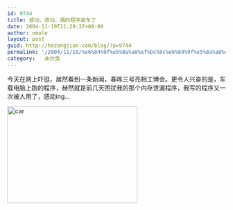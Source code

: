 ```yaml
---
id: 9744
title: 感动，感动，偶的程序装车了
date: 2004-11-19T11:29:37+00:00
author: omale
layout: post
guid: http://hezongjian.com/blog/?p=9744
permalink: '/2004/11/19/%e6%84%9f%e5%8a%a8%ef%bc%8c%e6%84%9f%e5%8a%a8%ef%bc%8c%e5%81%b6%e7%9a%84%e7%a8%8b%e5%ba%8f%e8%a3%85%e8%bd%a6%e4%ba%86/'
category:   未分类  
---
```

今天在网上吓逛，居然看到一条新闻，春晖三号亮相工博会。更令人兴奋的是，车载电脑上跑的程序，赫然就是前几天困扰我的那个内存泄漏程序，我写的程序又一次被人用了，感动ing&#8230;

[<img class="aligncenter size-medium wp-image-10340" height="224" src="/uploads/2004/11/car-300x224.jpg" title="car" width="300" />](/uploads/2004/11/car.jpg)